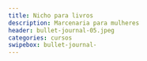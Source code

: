 ```yaml
---
title: Nicho para livros 
description: Marcenaria para mulheres 
header: bullet-journal-05.jpeg 
categories: cursos
swipebox: bullet-journal- 
---
```

